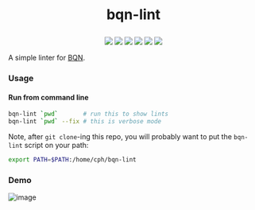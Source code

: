 # <p align="center">bqn-lint</p>

<p align="center">
    <a href="https://github.com/codereport/bqn-lint/issues" alt="contributions welcome">
        <img src="https://img.shields.io/badge/contributions-welcome-brightgreen.svg?style=flat" /></a>
    <a href="https://lbesson.mit-license.org/" alt="MIT license">
        <img src="https://img.shields.io/badge/License-MIT-blue.svg" /></a>
    <a href="mlochbaum.github.io/BQN">
        <img src="https://img.shields.io/badge/BQN-0.7-ff69b4.svg"/></a>
    <a href="https://github.com/codereport?tab=followers" alt="GitHub followers">
        <img src="https://img.shields.io/github/followers/codereport.svg?style=social&label=Follow" /></a>
    <a href="https://GitHub.com/codereport/bqn-lint/stargazers/" alt="GitHub stars">
        <img src="https://img.shields.io/github/stars/codereport/bqn-lint.svg?style=social&label=Star" /></a>
    <a href="https://twitter.com/code_report" alt="Twitter">
        <img src="https://img.shields.io/twitter/follow/code_report.svg?style=social&label=@code_report" /></a>
</p>

A simple linter for [BQN](https://mlochbaum.github.io/BQN).

### Usage

#### Run from command line

```bash
bqn-lint `pwd`       # run this to show lints
bqn-lint `pwd` --fix # this is verbose mode
```

Note, after `git clone`-ing this repo, you will probably want to put the `bqn-lint` script on your path:
```bash
export PATH=$PATH:/home/cph/bqn-lint
```

### Demo

![image](https://github.com/user-attachments/assets/bb757200-f515-43ff-98b1-0fe5807ee5e1)
